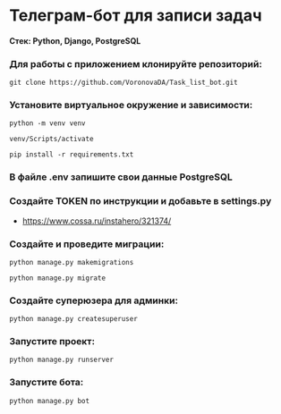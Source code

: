 # Телеграм-бот для записи задач
#### Стек: Python, Django, PostgreSQL

### Для работы с приложением клонируйте репозиторий:
```
git clone https://github.com/VoronovaDA/Task_list_bot.git

```
### Установите виртуальное окружение и зависимости:
```
python -m venv venv
```
```
venv/Scripts/activate
```
```
pip install -r requirements.txt
```
### В файле .env запишите свои данные PostgreSQL 
### Создайте TOKEN по инструкции и добавьте в settings.py
- https://www.cossa.ru/instahero/321374/
### Создайте и проведите миграции:
```
python manage.py makemigrations
```
```
python manage.py migrate
```
### Создайте суперюзера для админки:
```
python manage.py createsuperuser
```
### Запустите проект:
```
python manage.py runserver
```
### Запустите бота:
```
python manage.py bot
```

